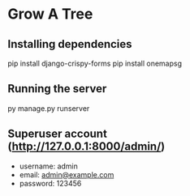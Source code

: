 # Grow A Tree

## Installing dependencies
pip install django-crispy-forms
pip install onemapsg

## Running the server
py manage.py runserver

## Superuser account (http://127.0.0.1:8000/admin/)
- username: admin
- email: admin@example.com
- password: 123456

